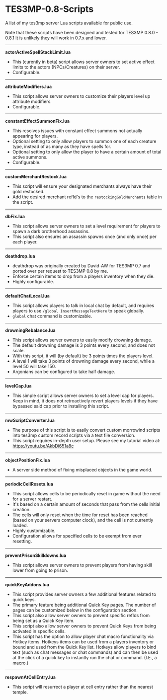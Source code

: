 # TES3MP-0.8-Scripts
A list of my tes3mp server Lua scripts available for public use.

Note that these scripts have been designed and tested for TES3MP 0.8.0 - 0.8.1
It is unlikely they will work in 0.7.x and lower.


_____________________________________________
**actorActiveSpellStackLimit.lua**
  - This (curently in beta) script allows server owners to set active effect limits to the actors (NPCs/Creatures) on their server.
  - Configurable.

_____________________________________________
**attributeModifiers.lua**
  - This script allows server owners to customize their players level up attribute modifiers.
  - Configurable.

_____________________________________________
**constantEffectSummonFix.lua**
  - This resolves issues with constant effect summons not actually appearing for players.
  - Optional setting to only allow players to summon one of each creature type, instead of as many as they have spells for.
  - Optional setting to only allow the player to have a certain amount of total active summons.
  - Configurable.

_____________________________________________
**customMerchantRestock.lua**
  - This script will ensure your designated merchants always have their gold restocked.
  - Add the desired merchant refId's to the `restockingGoldMerchants` table in the script.

_____________________________________________
**dbFix.lua**
  - This script allows server owners to set a level requirement for players to spawn a dark brotherhood assassins.
  - This script also ensures an assassin spawns once (and only once) per each player.

_____________________________________________
**deathdrop.lua**
  - deathdrop was originally created by David-AW for TES3MP 0.7 and ported over per request to TES3MP 0.8 by me.
  - Enforce certain items to drop from a players inventory when they die.
  - Highly configurable.

_____________________________________________
**defaultChatLocal.lua**
  - This script allows players to talk in local chat by default, and requires players to use `/global InsertMessageTextHere` to speak globally.
  - `global` chat command is customizable.

_____________________________________________
**drowningRebalance.lua**
  - This script allows server owners to easily modify drowning damage.
  - The default drowning damage is 3 points every second, and does not scale.
  - With this script, it will (by default) be 3 points times the players level.
  - A level 1 will take 3 points of drowning damage every second, while a level 50 will take 150.
  - Argonians can be configured to take half damage.

_____________________________________________
**levelCap.lua**
  - This simple script allows server owners to set a level cap for players. Keep in mind, it does not retroactively revert players levels if they have bypassed said cap prior to installing this script.

_____________________________________________
**mwScriptConverter.lua**
  - The purpose of this script is to easily convert custom morrowind scripts into tes3mp custom record scripts via a text file conversion.
  - This script requires in-depth user setup. Please see my tutorial video at: https://youtu.be/AkbDi651a8c

_____________________________________________
**objectPositionFix.lua**
  - A server side method of fixing misplaced objects in the game world.

_____________________________________________
**periodicCellResets.lua**
  - This script allows cells to be periodically reset in game without the need for a server restart.
  - It's based on a certain amount of seconds that pass from the cells initial creation. 
  - The cells will only reset when the time for reset has been reached (based on your servers computer clock), and the cell is not currently loaded.
  - Highly customizable.
  - Configuration allows for specified cells to be exempt from ever resetting.

_____________________________________________
**preventPrisonSkilldowns.lua**
  - This script allows server owners to prevent players from having skill lower from going to prison.
 
 _____________________________________________
**quickKeyAddons.lua**
  - This script provides server owners a few additional features related to quick keys.
  - The primary feature being additional Quick Key pages. The number of pages can be customized below in the configuration section.
  - This script also allow server owners to prevent specific refIds from being set as a Quick Key item.
  - This script also allow server owners to prevent Quick Keys from being activated in specific cells.
  - This script has the option to allow player chat macro functionality via Hotkey items. Hotkeys items can be used from a players inventory or bound and used from the Quick Key list. 
      Hotkeys allow players to bind text (such as chat messages or chat commands) and can then be used at the click of a quick key to instantly run the chat or command. (I.E., a macro.) 
 
 _____________________________________________
**respawnAtCellEntry.lua**
  - This script will resurrect a player at cell entry rather than the nearest temple.

